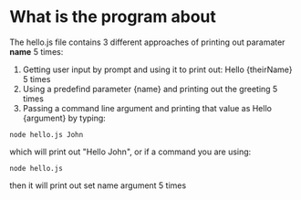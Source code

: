 # What is the program about

The hello.js file contains 3 different approaches of printing out paramater **name** 5 times:

1. Getting user input by prompt and using it to print out: Hello {theirName} 5 times
2. Using a predefind parameter {name} and printing out the greeting 5 times
3. Passing a command line argument and printing that value as Hello {argument} by typing:

```
node hello.js John
```

which will print out "Hello John", or if a command you are using:

```
node hello.js
```

then it will print out set name argument 5 times
